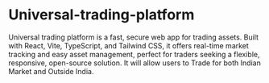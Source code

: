 # Universal-trading-platform
Universal trading platform is a fast, secure web app for trading assets. Built with React, Vite, TypeScript, and Tailwind CSS, it offers real-time market tracking and easy asset management, perfect for traders seeking a flexible, responsive, open-source solution. It will allow users to Trade for both Indian Market and Outside India.
